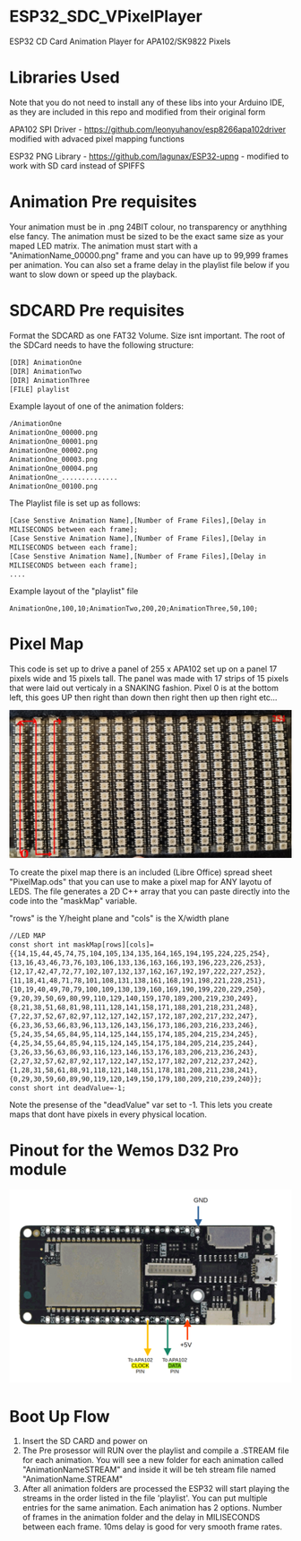 # ESP32_SDC_VPixelPlayer
ESP32 CD Card Animation Player for APA102/SK9822 Pixels 

# Libraries Used

Note that you do not need to install any of these libs into your Arduino IDE, as they are included in this repo and modified from their original form 

APA102 SPI Driver - https://github.com/leonyuhanov/esp8266apa102driver modified with advaced pixel mapping functions

ESP32 PNG Library - https://github.com/lagunax/ESP32-upng - modified to work with SD card instead of SPIFFS


# Animation Pre requisites

Your animation must be in .png 24BIT colour, no transparency or anythhing else fancy. 
The animation must be sized to be the exact same size as your maped LED matrix.
The animation must start with a "AnimationName_00000.png" frame and you can have up to 99,999 frames per animation.
You can also set a frame delay in the playlist file below if you want to slow down or speed up the playback.

# SDCARD Pre requisites

Format the SDCARD as one FAT32 Volume. Size isnt important. The root of the SDCard needs to have the following structure:

````
[DIR] AnimationOne
[DIR] AnimationTwo
[DIR] AnimationThree
[FILE] playlist
````

Example layout of one of the animation folders:

````
/AnimationOne
AnimationOne_00000.png
AnimationOne_00001.png
AnimationOne_00002.png
AnimationOne_00003.png
AnimationOne_00004.png
AnimationOne_..............
AnimationOne_00100.png
````

The Playlist file is set up as follows:
````
[Case Senstive Animation Name],[Number of Frame Files],[Delay in MILISECONDS between each frame];
[Case Senstive Animation Name],[Number of Frame Files],[Delay in MILISECONDS between each frame];
[Case Senstive Animation Name],[Number of Frame Files],[Delay in MILISECONDS between each frame];
....
````

Example layout of the "playlist" file

````
AnimationOne,100,10;AnimationTwo,200,20;AnimationThree,50,100;
````

# Pixel Map

This code is set up to drive a panel of 255 x APA102 set up on a panel 17 pixels wide and 15 pixels tall. The panel was made with 17 strips of 15 pixels that were laid out verticaly in a SNAKING fashion. Pixel 0 is at the bottom left, this goes UP then right than down then right then up then right etc...

<img src="LedPanel.jpg" width="600" />

To create the pixel map there is an included (Libre Office) spread sheet "PixelMap.ods" that you can use to make a pixel map for ANY layotu of LEDS. The file generates a 2D C++ array that you can paste directly into the code into the "maskMap" variable. 

"rows" is the Y/height plane and "cols" is the X/width plane

````
//LED MAP
const short int maskMap[rows][cols]= {{14,15,44,45,74,75,104,105,134,135,164,165,194,195,224,225,254},{13,16,43,46,73,76,103,106,133,136,163,166,193,196,223,226,253},{12,17,42,47,72,77,102,107,132,137,162,167,192,197,222,227,252},{11,18,41,48,71,78,101,108,131,138,161,168,191,198,221,228,251},{10,19,40,49,70,79,100,109,130,139,160,169,190,199,220,229,250},{9,20,39,50,69,80,99,110,129,140,159,170,189,200,219,230,249},{8,21,38,51,68,81,98,111,128,141,158,171,188,201,218,231,248},{7,22,37,52,67,82,97,112,127,142,157,172,187,202,217,232,247},{6,23,36,53,66,83,96,113,126,143,156,173,186,203,216,233,246},{5,24,35,54,65,84,95,114,125,144,155,174,185,204,215,234,245},{4,25,34,55,64,85,94,115,124,145,154,175,184,205,214,235,244},{3,26,33,56,63,86,93,116,123,146,153,176,183,206,213,236,243},{2,27,32,57,62,87,92,117,122,147,152,177,182,207,212,237,242},{1,28,31,58,61,88,91,118,121,148,151,178,181,208,211,238,241},{0,29,30,59,60,89,90,119,120,149,150,179,180,209,210,239,240}};
const short int deadValue=-1;

````
Note the presense of the "deadValue" var set to -1. This lets you create maps that dont have pixels in every physical location.

# Pinout for the Wemos D32 Pro module

<img src="PinOut.PNG" width="600" />


# Boot Up Flow

1.  Insert the SD CARD and power on
2.  The Pre prosessor will RUN over the playlist and compile a .STREAM file for each animation. You will see a new folder for each animation called "AnimationNameSTREAM" and inside it will be teh stream file named "AnimationName.STREAM"
3.  After all animation folders are processed the ESP32 will start playing the streams in the order listed in the file 'playlist'. You can put multiple entries for the same animation. Each animation has 2 options. Number of frames in the animation folder and the delay in MILISECONDS between each frame. 10ms delay is good for very smooth frame rates.

